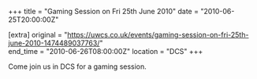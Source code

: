 +++
title = "Gaming Session on Fri 25th June 2010"
date = "2010-06-25T20:00:00Z"

[extra]
original = "https://uwcs.co.uk/events/gaming-session-on-fri-25th-june-2010-1474489037763/"    
end_time = "2010-06-26T08:00:00Z"
location = "DCS"
+++

Come join us in DCS for a gaming session.


